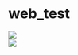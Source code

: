 # web_test

<div style="width:100%; max-width:800px; margin:0 auto;">

 <div style="width:100%;">
 <img src="http:/openhost.sportler01.cafe24.com/web/design/seanlee_spinbike/spinbike_00_01_1.jpg">
 </div>

  <div style="width:100%;">
 <img src="http:/openhost.sportler01.cafe24.com/web/design/seanlee_spinbike/spinbike_00_02.gif">
 </div>

</div>
